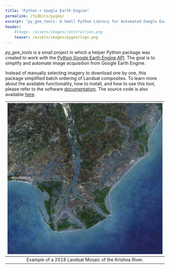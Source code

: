 ```yaml
---
title: "Python + Google Earth Engine"
permalink: /tidbits/pygee/
excerpt: "py_gee_tools: A Small Python Library for Automated Google Earth Engine Scene Acquisition."
header:
    #image: /assets/images/construction.png
    teaser: /assets/images/pygee/logo.png
---
```


*py_gee_tools* is a small project in which a helper Python package was created to work
with the [Python Google Earth Engine API](https://github.com/google/earthengine-api).
The goal is to simplify and automate image acquisition from Google Earth Engine.

Instead of manually selecting imagery to download one by one, this package
simplified batch ordering of Landsat composites. To learn more about the
available functionality, how to install, and how to use this tool, please refer to the
software [documentation](https://elbeejay.github.io/py_gee_tools). The source
code is also available [here](https://github.com/elbeejay/py_gee_tools).

| ![Example Landsat Mosaic](/assets/images/pygee/KrishnaRiver2018Landsat.png) |
|:--:|
| Example of a 2018 Landsat Mosaic of the Krishna River. |
